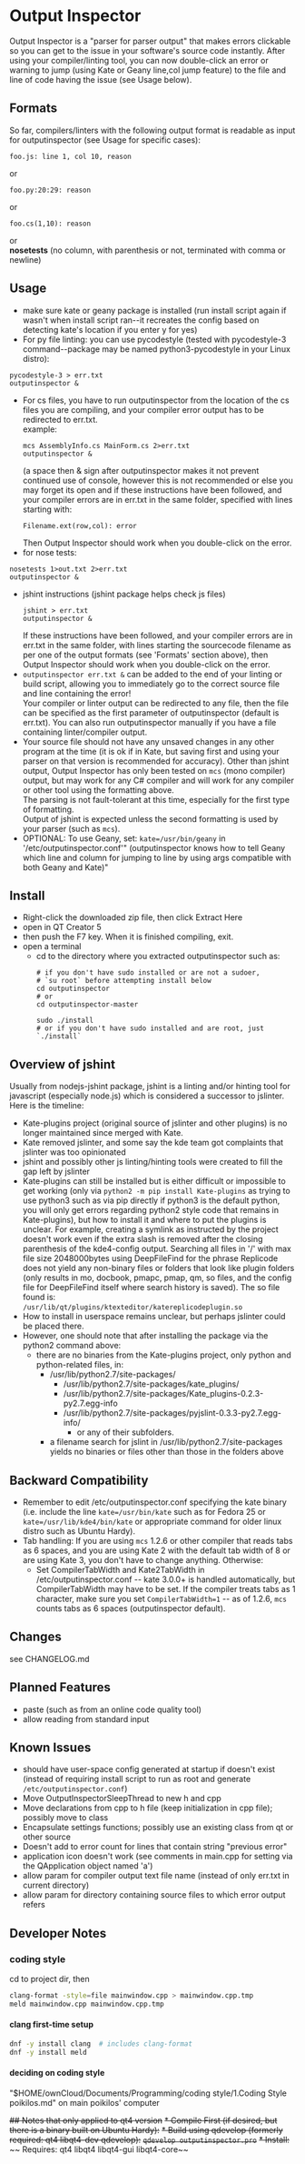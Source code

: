 # Output Inspector
Output Inspector is a "parser for parser output" that makes errors clickable so
you can get to the issue in your software's source code instantly.
After using your compiler/linting tool, you can now double-click an error or
warning to jump (using Kate or Geany line,col jump feature) to the file and line
of code having the issue (see Usage below).


## Formats
So far, compilers/linters with the following output format is readable as input
for outputinspector (see Usage for specific cases):
```
foo.js: line 1, col 10, reason
```
or
```
foo.py:20:29: reason
```
or
```
foo.cs(1,10): reason
```
or\
**nosetests** (no column, with parenthesis or not, terminated with comma or
newline)


## Usage
* make sure kate or geany package is installed (run install script again if
wasn't when install script ran--it recreates the config based on detecting
kate's location if you enter y for yes)
* For py file linting: you can use pycodestyle (tested with pycodestyle-3
command--package may be named python3-pycodestyle in your Linux distro):
```
pycodestyle-3 > err.txt
outputinspector &
```
* For cs files, you have to run outputinspector from the location of the cs
  files you are compiling, and your compiler error output has to be redirected
  to err.txt.\
  example:
  ```
  mcs AssemblyInfo.cs MainForm.cs 2>err.txt
  outputinspector &
  ```
  (a space then & sign after outputinspector makes it not prevent continued use
  of console, however this is not recommended or else you may forget its open
  and if these instructions have been followed, and your compiler errors are in
  err.txt in the same folder, specified with lines starting with:
  ```
  Filename.ext(row,col): error
  ```
  Then Output Inspector should work when you double-click on the error.
* for nose tests:
```
nosetests 1>out.txt 2>err.txt
outputinspector &
```
* jshint instructions (jshint package helps check js files)
  ```
  jshint > err.txt
  outputinspector &
  ```
  If these instructions have been followed, and your compiler errors are in
  err.txt in the same folder, with lines starting the sourcecode filename as per
  one of the output formats (see 'Formats' section above),
  then Output Inspector should work when you double-click on the error.
* `outputinspector err.txt &` can be added to the end of your linting or build
  script, allowing you to immediately go to the correct source file and line
  containing the error!\
  Your compiler or linter output can be redirected to any file, then the file
  can be specified as the first parameter of outputinspector (default is
  err.txt). You can also run outputinspector manually if you have a file
  containing linter/compiler output.
* Your source file should not have any unsaved changes in any other program at
  the time (it is ok if in Kate, but saving first and using your parser on that
  version is recommended for accuracy).
Other than jshint output, Output Inspector has only been tested on `mcs` (mono
compiler) output, but may work for any C# compiler and will work for any
compiler or other tool using the formatting above.\
The parsing is not fault-tolerant at this time, especially for the first type of
formatting.\
Output of jshint is expected unless the second formatting is used by your parser
(such as `mcs`).
* OPTIONAL: To use Geany, set: `kate=/usr/bin/geany` in
  '/etc/outputinspector.conf'" (outputinspector knows how to tell Geany which
  line and column for jumping to line by using args compatible with both Geany
  and Kate)"


## Install
* Right-click the downloaded zip file, then click Extract Here
* open in QT Creator 5
* then push the F7 key.  When it is finished compiling, exit.
* open a terminal
    * cd to the directory where you extracted outputinspector such as:
      ```
      # if you don't have sudo installed or are not a sudoer,
      # `su root` before attempting install below
      cd outputinspector
      # or
      cd outputinspector-master
      ```
      ```
      sudo ./install
      # or if you don't have sudo installed and are root, just `./install`
      ```


## Overview of jshint
Usually from nodejs-jshint package, jshint is a linting and/or hinting tool for
javascript (especially node.js) which is considered a successor to jslinter.
Here is the timeline:
* Kate-plugins project (original source of jslinter and other plugins) is no
  longer maintained since merged with Kate.
* Kate removed jslinter, and some say the kde team got complaints that jslinter
  was too opinionated
* jshint and possibly other js linting/hinting tools were created to fill the
  gap left by jslinter
* Kate-plugins can still be installed but is either difficult or impossible to
  get working (only via `python2 -m pip install Kate-plugins` as trying to use
  python3 such as via pip directly if python3 is the default python, you will
  only get errors regarding python2 style code that remains in Kate-plugins),
  but how to install it and where to put the plugins is unclear. For example,
  creating a symlink as instructed by the project doesn't work even if the extra
  slash is removed after the closing parenthesis of the kde4-config output.
  Searching all files in '/' with max file size 2048000bytes using DeepFileFind
  for the phrase Replicode does not yield any non-binary files or folders that
  look like plugin folders (only results in mo, docbook, pmapc, pmap, qm, so
  files, and the config file for DeepFileFind itself where search history is
  saved). The so file found is:\
  `/usr/lib/qt/plugins/ktexteditor/katereplicodeplugin.so`
* How to install in userspace remains unclear, but perhaps jslinter could be
  placed there.
* However, one should note that after installing the package via the python2
  command above:
  * there are no binaries from the Kate-plugins project, only python and
    python-related files, in:
    * /usr/lib/python2.7/site-packages/
      * /usr/lib/python2.7/site-packages/kate_plugins/
      * /usr/lib/python2.7/site-packages/Kate_plugins-0.2.3-py2.7.egg-info
      * /usr/lib/python2.7/site-packages/pyjslint-0.3.3-py2.7.egg-info/
        * or any of their subfolders.
    * a filename search for jslint in /usr/lib/python2.7/site-packages yields no
      binaries or files other than those in the folders above


## Backward Compatibility
* Remember to edit /etc/outputinspector.conf specifying the kate binary (i.e.
  include the line `kate=/usr/bin/kate` such as for Fedora 25 or
  `kate=/usr/lib/kde4/bin/kate` or appropriate command for older linux distro
  such as Ubuntu Hardy).
* Tab handling:  If you are using `mcs` 1.2.6 or other compiler that reads tabs
  as 6 spaces, and you are using Kate 2 with the default tab width of 8 or are
  using Kate 3, you don't have to change anything.  Otherwise:
  * Set CompilerTabWidth and Kate2TabWidth in /etc/outputinspector.conf -- kate
    3.0.0+ is handled automatically, but CompilerTabWidth may have to be set.
    If the compiler treats tabs as 1 character, make sure you set
    `CompilerTabWidth=1` -- as of 1.2.6, `mcs` counts tabs as 6 spaces
    (outputinspector default).


## Changes
see CHANGELOG.md


## Planned Features
* paste (such as from an online code quality tool)
* allow reading from standard input


## Known Issues
* should have user-space config generated at startup if doesn't exist (instead
  of requiring install script to run as root and generate
  `/etc/outputinspector.conf`)
* Move OutputInspectorSleepThread to new h and cpp
* Move declarations from cpp to h file (keep initialization in cpp file);
  possibly move to class
* Encapsulate settings functions; possibly use an existing class from qt or
  other source
* Doesn't add to error count for lines that contain string "previous error"
* application icon doesn't work (see comments in main.cpp for setting via the
  QApplication object named 'a')
* allow param for compiler output text file name (instead of only err.txt in
  current directory)
* allow param for directory containing source files to which error output refers


## Developer Notes

### coding style
cd to project dir, then
```bash
clang-format -style=file mainwindow.cpp > mainwindow.cpp.tmp
meld mainwindow.cpp mainwindow.cpp.tmp
```

#### clang first-time setup
```bash
dnf -y install clang  # includes clang-format
dnf -y install meld
```

#### deciding on coding style
"$HOME/ownCloud/Documents/Programming/coding style/1.Coding Style poikilos.md" on main poikilos' computer

~~## Notes that only applied to qt4 version~~
~~* Compile First (if desired, but there is a binary built on Ubuntu Hardy):~~
~~* Build using qdevelop  (formerly required: qt4 libqt4-dev qdevelop):~~
~~`qdevelop outputinspector.pro`~~
~~* Install:~~
~~    Requires: qt4 libqt4 libqt4-gui libqt4-core~~
